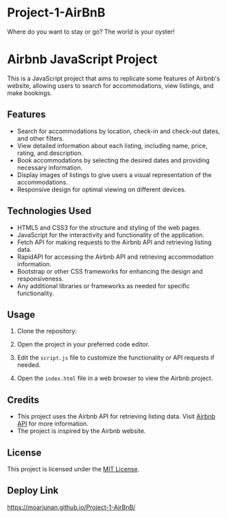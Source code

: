 # Project-1-AirBnB
Where do you want to stay or go? The world is your oyster!
# Airbnb JavaScript Project

This is a JavaScript project that aims to replicate some features of Airbnb's website, allowing users to search for accommodations, view listings, and make bookings.

## Features

- Search for accommodations by location, check-in and check-out dates, and other filters.
- View detailed information about each listing, including name, price, rating, and description.
- Book accommodations by selecting the desired dates and providing necessary information.
- Display images of listings to give users a visual representation of the accommodations.
- Responsive design for optimal viewing on different devices.

## Technologies Used

- HTML5 and CSS3 for the structure and styling of the web pages.
- JavaScript for the interactivity and functionality of the application.
- Fetch API for making requests to the Airbnb API and retrieving listing data.
- RapidAPI for accessing the Airbnb API and retrieving accommodation information.
- Bootstrap or other CSS frameworks for enhancing the design and responsiveness.
- Any additional libraries or frameworks as needed for specific functionality.

## Usage

1. Clone the repository:


2. Open the project in your preferred code editor.

3. Edit the `script.js` file to customize the functionality or API requests if needed.

4. Open the `index.html` file in a web browser to view the Airbnb project.

## Credits

- This project uses the Airbnb API for retrieving listing data. Visit [Airbnb API](https://www.airbnb.com/partner) for more information.
- The project is inspired by the Airbnb website.

## License

This project is licensed under the [MIT License](LICENSE).

## Deploy Link 
https://moarjunan.github.io/Project-1-AirBnB/ 
